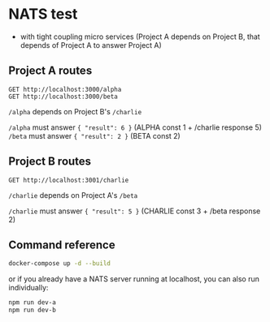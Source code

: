 # NATS test

- with tight coupling micro services (Project A depends on Project B, that depends of Project A to answer Project A)

## Project A routes

```
GET http://localhost:3000/alpha
GET http://localhost:3000/beta
```

`/alpha` depends on Project B's `/charlie`

`/alpha` must answer `{ "result": 6 }` (ALPHA const 1 + /charlie response 5)
`/beta` must answer `{ "result": 2 }` (BETA const 2)

## Project B routes

```
GET http://localhost:3001/charlie
```

`/charlie` depends on Project A's `/beta`

`/charlie` must answer `{ "result": 5 }` (CHARLIE const 3 + /beta response 2)

## Command reference

```sh
docker-compose up -d --build
```

or if you already have a NATS server running at localhost, you can also run individually:

```sh
npm run dev-a
npm run dev-b
```
